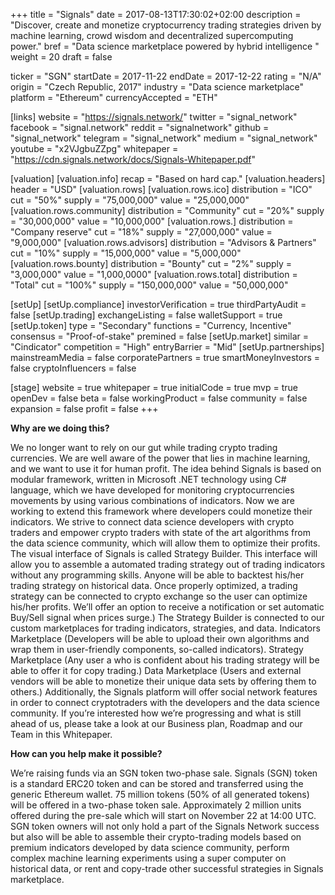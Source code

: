 +++
title = "Signals"
date = 2017-08-13T17:30:02+02:00
description = "Discover, create and monetize cryptocurrency trading strategies driven by machine learning, crowd wisdom and decentralized supercomputing power."
bref = "Data science marketplace powered by hybrid intelligence "
weight = 20
draft = false

ticker = "SGN"
startDate = 2017-11-22
endDate = 2017-12-22
rating = "N/A"
origin = "Czech Republic, 2017"
industry = "Data science marketplace"
platform = "Ethereum"
currencyAccepted = "ETH"

[links]
  website = "https://signals.network/"
  twitter = "signal_network"
  facebook = "signal.network"
  reddit = "signalnetwork"
  github = "signal_network"
  telegram = "signal_network"
  medium = "signal_network"
  youtube = "x2VJgbuZZpg"
  whitepaper = "https://cdn.signals.network/docs/Signals-Whitepaper.pdf"

[valuation]
  [valuation.info]
    recap = "Based on hard cap."
  [valuation.headers]
    header = "USD"
  [valuation.rows]
    [valuation.rows.ico]
      distribution = "ICO"
      cut = "50%"
      supply = "75,000,000"
      value = "25,000,000"
    [valuation.rows.community]
      distribution = "Community"
      cut = "20%"
      supply = "30,000,000"
      value = "10,000,000"
    [valuation.rows.]
      distribution = "Company reserve"
      cut = "18%"
      supply = "27,000,000"
      value = "9,000,000"
    [valuation.rows.advisors]
      distribution = "Advisors & Partners"
      cut = "10%"
      supply = "15,000,000"
      value = "5,000,000"
    [valuation.rows.bounty]
      distribution = "Bounty"
      cut = "2%"
      supply = "3,000,000"
      value = "1,000,0000"
    [valuation.rows.total]
      distribution = "Total"
      cut = "100%"
      supply = "150,000,000"
      value = "50,000,000"


[setUp]
  [setUp.compliance]
    investorVerification = true
    thirdPartyAudit = false
  [setUp.trading]
    exchangeListing = false
    walletSupport = true
  [setUp.token]
    type = "Secondary"
    functions = "Currency, Incentive"
    consensus = "Proof-of-stake"
    premined = false
  [setUp.market]
    similar = "Cindicator"
    competition = "High"
    entryBarrier = "Mid"
  [setUp.partnerships]
    mainstreamMedia = false
    corporatePartners = true
    smartMoneyInvestors = false
    cryptoInfluencers = false

[stage]
  website = true
  whitepaper = true
  initialCode = true
  mvp = true
  openDev = false
  beta = false
  workingProduct = false
  community = false
  expansion = false
  profit = false
+++



**Why are we doing this?**

We no longer want to rely on our gut while trading crypto trading currencies. We are well aware of the power that lies in machine learning, and we want to use it for human profit.
The idea behind Signals is based on modular framework, written in Microsoft .NET technology using C# language, which we have developed for monitoring cryptocurrencies movements by using various combinations of indicators.
Now we are working to extend this framework where developers could monetize their indicators. We strive to connect data science developers with crypto traders and empower crypto traders with state of the art algorithms from the data science community, which will allow them to optimize their profits.
The visual interface of Signals is called Strategy Builder. This interface will allow you to assemble a automated trading strategy out of trading indicators without any programming skills. Anyone will be able to backtest his/her trading strategy on historical data. Once properly optimized, a trading strategy can be connected to crypto exchange so the user can optimize his/her profits. We’ll offer an option to receive a notification or set automatic Buy/Sell signal when prices surge.)
The Strategy Builder is connected to our custom marketplaces for trading indicators, strategies, and data.
Indicators Marketplace (Developers will be able to upload their own algorithms and wrap them in user-friendly components, so-called indicators).
Strategy Marketplace (Any user a who is confident about his trading strategy will be able to offer it for copy trading.)
Data Marketplace (Users and external vendors will be able to monetize their unique data sets by offering them to others.)
Additionally, the Signals platform will offer social network features in order to connect cryptotraders with the developers and the data science community.
If you’re interested how we’re progressing and what is still ahead of us, please take a look at our Business plan, Roadmap and our Team in this Whitepaper.

**How can you help make it possible?**

We’re raising funds via an SGN token two-phase sale. Signals (SGN) token is a standard ERC20 token and can be stored and transferred using the generic Ethereum wallet. 75 million tokens (50% of all generated tokens) will be offered in a two-phase token sale. Approximately 2 million units offered during the pre-sale which will start on November 22 at 14:00 UTC.
SGN token owners will not only hold a part of the Signals Network success but also will be able to assemble their crypto-trading models based on premium indicators developed by data science community, perform complex machine learning experiments using a super computer on historical data, or rent and copy-trade other successful strategies in Signals marketplace.
